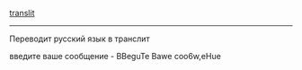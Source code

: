 [translit](https://kuzz0k.github.io/translit)

****

Переводит русский язык в транслит

введите ваше сообщение - BBeguTe Bawe coo6w,eHue
